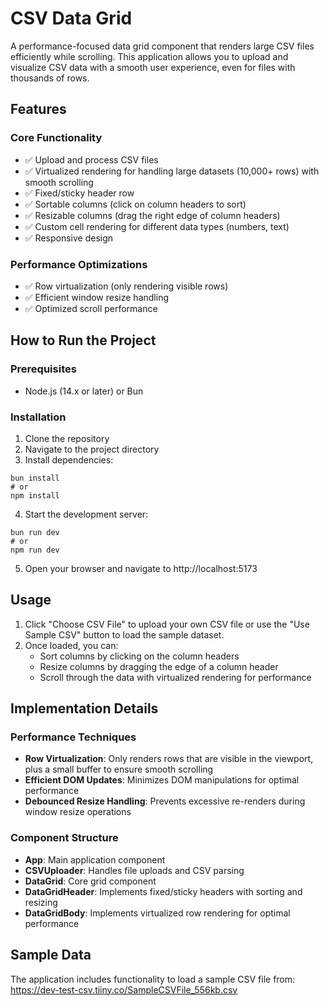 # CSV Data Grid

A performance-focused data grid component that renders large CSV files efficiently while scrolling. This application allows you to upload and visualize CSV data with a smooth user experience, even for files with thousands of rows.

## Features

### Core Functionality

- ✅ Upload and process CSV files
- ✅ Virtualized rendering for handling large datasets (10,000+ rows) with smooth scrolling
- ✅ Fixed/sticky header row
- ✅ Sortable columns (click on column headers to sort)
- ✅ Resizable columns (drag the right edge of column headers)
- ✅ Custom cell rendering for different data types (numbers, text)
- ✅ Responsive design

### Performance Optimizations

- ✅ Row virtualization (only rendering visible rows)
- ✅ Efficient window resize handling
- ✅ Optimized scroll performance

## How to Run the Project

### Prerequisites

- Node.js (14.x or later) or Bun

### Installation

1. Clone the repository
2. Navigate to the project directory
3. Install dependencies:

```
bun install
# or
npm install
```

4. Start the development server:

```
bun run dev
# or
npm run dev
```

5. Open your browser and navigate to http://localhost:5173

## Usage

1. Click "Choose CSV File" to upload your own CSV file or use the "Use Sample CSV" button to load the sample dataset.
2. Once loaded, you can:
   - Sort columns by clicking on the column headers
   - Resize columns by dragging the edge of a column header
   - Scroll through the data with virtualized rendering for performance

## Implementation Details

### Performance Techniques

- **Row Virtualization**: Only renders rows that are visible in the viewport, plus a small buffer to ensure smooth scrolling
- **Efficient DOM Updates**: Minimizes DOM manipulations for optimal performance
- **Debounced Resize Handling**: Prevents excessive re-renders during window resize operations

### Component Structure

- **App**: Main application component
- **CSVUploader**: Handles file uploads and CSV parsing
- **DataGrid**: Core grid component
- **DataGridHeader**: Implements fixed/sticky headers with sorting and resizing
- **DataGridBody**: Implements virtualized row rendering for optimal performance

## Sample Data

The application includes functionality to load a sample CSV file from:
https://dev-test-csv.tiiny.co/SampleCSVFile_556kb.csv

